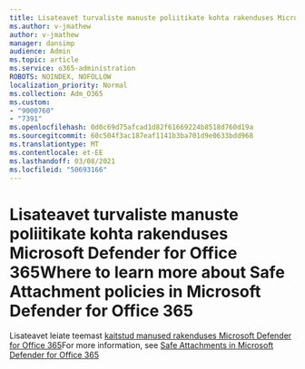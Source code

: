 ```yaml
---
title: Lisateavet turvaliste manuste poliitikate kohta rakenduses Microsoft Defender for Office 365
ms.author: v-jmathew
author: v-jmathew
manager: dansimp
audience: Admin
ms.topic: article
ms.service: o365-administration
ROBOTS: NOINDEX, NOFOLLOW
localization_priority: Normal
ms.collection: Adm_O365
ms.custom:
- "9000760"
- "7391"
ms.openlocfilehash: 0d0c69d75afcad1d82f61669224b8518d760d19a
ms.sourcegitcommit: 60c504f3ac187eaf1141b3ba701d9e0633bdd968
ms.translationtype: MT
ms.contentlocale: et-EE
ms.lasthandoff: 03/08/2021
ms.locfileid: "50693166"
---
```

# <a name="where-to-learn-more-about-safe-attachment-policies-in-microsoft-defender-for-office-365"></a><span data-ttu-id="20e2b-102">Lisateavet turvaliste manuste poliitikate kohta rakenduses Microsoft Defender for Office 365</span><span class="sxs-lookup"><span data-stu-id="20e2b-102">Where to learn more about Safe Attachment policies in Microsoft Defender for Office 365</span></span>

<span data-ttu-id="20e2b-103">Lisateavet leiate teemast [kaitstud manused rakenduses Microsoft Defender for Office 365](https://go.microsoft.com/fwlink/?linkid=2092213)</span><span class="sxs-lookup"><span data-stu-id="20e2b-103">For more information, see [Safe Attachments in Microsoft Defender for Office 365](https://go.microsoft.com/fwlink/?linkid=2092213)</span></span>
